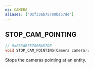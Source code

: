 ```yaml
---
ns: CAMERA
aliases: ["0xf33ab75780ba57de"]
---
```

## STOP_CAM_POINTING

```c
// 0xF33AB75780BA57DE
void STOP_CAM_POINTING(Camera camera);
```

Stops the cameras pointing at an entity.

